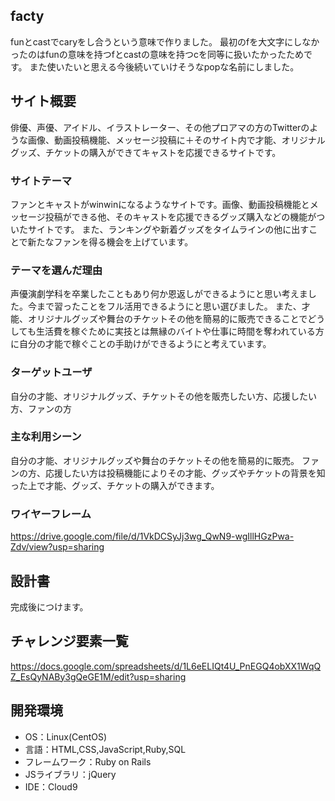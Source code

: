 
## facty
funとcastでcaryをし合うという意味で作りました。
最初のfを大文字にしなかったのはfunの意味を持つfとcastの意味を持つcを同等に扱いたかったためです。
また使いたいと思える今後続いていけそうなpopな名前にしました。

## サイト概要
俳優、声優、アイドル、イラストレーター、その他プロアマの方のTwitterのような画像、動画投稿機能、メッセージ投稿に＋そのサイト内で才能、オリジナルグッズ、チケットの購入ができてキャストを応援できるサイトです。

### サイトテーマ
ファンとキャストがwinwinになるようなサイトです。画像、動画投稿機能とメッセージ投稿ができる他、そのキャストを応援できるグッズ購入などの機能がついたサイトです。
また、ランキングや新着グッズをタイムラインの他に出すことで新たなファンを得る機会を上げています。

### テーマを選んだ理由
声優演劇学科を卒業したこともあり何か恩返しができるようにと思い考えました。今まで習ったことをフル活用できるようにと思い選びました。
また、才能、オリジナルグッズや舞台のチケットその他を簡易的に販売できることでどうしても生活費を稼ぐために実技とは無縁のバイトや仕事に時間を奪われている方に自分の才能で稼ぐことの手助けができるようにと考えています。

### ターゲットユーザ
自分の才能、オリジナルグッズ、チケットその他を販売したい方、応援したい方、ファンの方

### 主な利用シーン
自分の才能、オリジナルグッズや舞台のチケットその他を簡易的に販売。
ファンの方、応援したい方は投稿機能によりその才能、グッズやチケットの背景を知った上で才能、グッズ、チケットの購入ができます。

### ワイヤーフレーム
https://drive.google.com/file/d/1VkDCSyJj3wg_QwN9-wgIllHGzPwa-Zdv/view?usp=sharing


## 設計書
完成後につけます。

## チャレンジ要素一覧
https://docs.google.com/spreadsheets/d/1L6eELIQt4U_PnEGQ4obXX1WqQZ_EsQyNABy3gQeGE1M/edit?usp=sharing

## 開発環境
- OS：Linux(CentOS)
- 言語：HTML,CSS,JavaScript,Ruby,SQL
- フレームワーク：Ruby on Rails
- JSライブラリ：jQuery
- IDE：Cloud9
